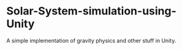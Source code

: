 # Solar-System-simulation-using-Unity
 A simple implementation of gravity physics and other stuff in Unity.

